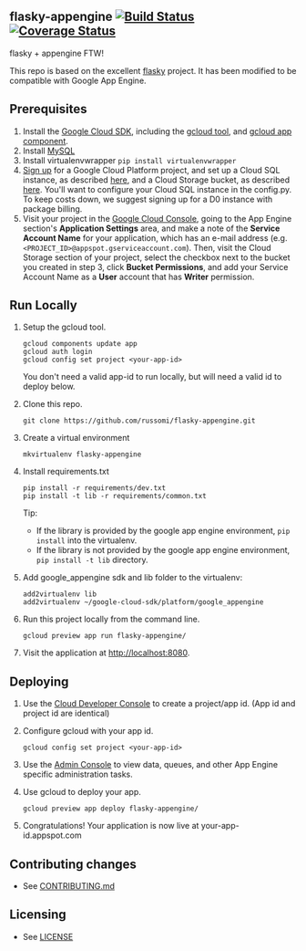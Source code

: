 ## flasky-appengine [![Build Status](https://travis-ci.org/russomi/flasky-appengine.svg?branch=master)](https://travis-ci.org/russomi/flasky-appengine) [![Coverage Status](https://coveralls.io/repos/russomi/flasky-appengine/badge.svg)](https://coveralls.io/r/russomi/flasky-appengine)

flasky + appengine FTW!

This repo is based on the excellent [flasky](https://github.com/miguelgrinberg/flasky) project.  It has been modified to be compatible with Google App Engine.

## Prerequisites

1. Install the [Google Cloud SDK](https://cloud.google.com/sdk/), including the [gcloud tool](https://cloud.google.com/sdk/gcloud/), and [gcloud app component](https://cloud.google.com/sdk/gcloud-app).
1. Install [MySQL](http://dev.mysql.com/downloads/)
1. Install virtualenvwrapper ```pip install virtualenvwrapper``` 
1. [Sign up](http://cloud.google.com/console) for a Google Cloud Platform project, and
set up a Cloud SQL instance, as described [here](https://developers.google.com/cloud-sql/docs/instances), and a
Cloud Storage bucket, as described [here](https://developers.google.com/storage/docs/signup). You'll want to configure
your Cloud SQL instance in the config.py. To keep costs down, we suggest signing up for a D0 instance with package billing. 
1. Visit your project in the
[Google Cloud Console](http://cloud.google.com/console), going to the App Engine section's **Application Settings**
area, and make a note of the **Service Account Name** for your application, which has an e-mail address
(e.g. `<PROJECT_ID>@appspot.gserviceaccount.com`). Then, visit the Cloud Storage section of your project,
select the checkbox next to the bucket you created in step 3, click
**Bucket Permissions**, and add your Service Account Name as a **User** account that has **Writer** permission.

## Run Locally
1. Setup the gcloud tool.

   ```
   gcloud components update app
   gcloud auth login
   gcloud config set project <your-app-id>
   ```
   You don't need a valid app-id to run locally, but will need a valid id to deploy below.
   
1. Clone this repo.

   ```
   git clone https://github.com/russomi/flasky-appengine.git
   ```
   
1. Create a virtual environment

    ```
    mkvirtualenv flasky-appengine
    ```
    
1. Install requirements.txt

    ```
    pip install -r requirements/dev.txt
    pip install -t lib -r requirements/common.txt
    ```

    Tip:
    - If the library is provided by the google app engine environment, ```pip install``` into the virtualenv.
    - If the library is not provided by the google app engine environment, ```pip install -t lib``` directory.

1. Add google_appengine sdk and lib folder to the virtualenv:

    ```
    add2virtualenv lib
    add2virtualenv ~/google-cloud-sdk/platform/google_appengine
    ```
       
1. Run this project locally from the command line.

   ```
   gcloud preview app run flasky-appengine/
   ```

1. Visit the application at [http://localhost:8080](http://localhost:8080).

## Deploying

1. Use the [Cloud Developer Console](https://console.developer.google.com)  to create a project/app id. (App id and project id are identical)
2. Configure gcloud with your app id.

   ```
   gcloud config set project <your-app-id>
   ```
1. Use the [Admin Console](https://appengine.google.com) to view data, queues, and other App Engine specific administration tasks.
1. Use gcloud to deploy your app.

   ```
   gcloud preview app deploy flasky-appengine/
   ```

1. Congratulations!  Your application is now live at your-app-id.appspot.com

## Contributing changes

* See [CONTRIBUTING.md](CONTRIBUTING.md)

## Licensing

* See [LICENSE](LICENSE)